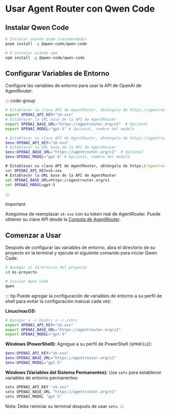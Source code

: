 # Usar Agent Router con Qwen Code

## Instalar Qwen Code

```bash
# Instalar usando pnpm (recomendado)
pnpm install -g @qwen-code/qwen-code

# O instalar usando npm
npm install -g @qwen-code/qwen-code
```

## Configurar Variables de Entorno

Configure las variables de entorno para usar la API de OpenAI de AgentRouter:

::: code-group

```bash [Linux/macOS]
# Establecer su clave API de AgentRouter, obténgala de https://agentrouter.org/console/token
export OPENAI_API_KEY="sk-xxx"
# Establecer la URL base de la API de AgentRouter
export OPENAI_BASE_URL="https://agentrouter.org/v1"  # Opcional
export OPENAI_MODEL="gpt-5" # Opcional, nombre del modelo
```

```powershell [Windows (PowerShell)]
# Establecer su clave API de AgentRouter, obténgala de https://agentrouter.org/console/token
$env:OPENAI_API_KEY="sk-xxx"
# Establecer la URL base de la API de AgentRouter
$env:OPENAI_BASE_URL="https://agentrouter.org/v1"  # Opcional
$env:OPENAI_MODEL="gpt-5" # Opcional, nombre del modelo
```

```cmd [Windows (CMD)]
# Establecer su clave API de AgentRouter, obténgala de https://agentrouter.org/console/token
set OPENAI_API_KEY=sk-xxx
# Establecer la URL base de la API de AgentRouter
set OPENAI_BASE_URL=https://agentrouter.org/v1
set OPENAI_MODEL=gpt-5
```

:::

> [!IMPORTANT]
> Asegúrese de reemplazar `sk-xxx` con su token real de AgentRouter. Puede obtener su clave API desde la [Consola de AgentRouter](https://agentrouter.org/console/token).

## Comenzar a Usar

Después de configurar las variables de entorno, abra el directorio de su proyecto en la terminal y ejecute el siguiente comando para iniciar Qwen Code:

```bash
# Navegar al directorio del proyecto
cd mi-proyecto

# Iniciar Qwen Code
qwen
```

::: tip
Puede agregar la configuración de variables de entorno a su perfil de shell para evitar la configuración manual cada vez:

**Linux/macOS:**
```bash
# Agregar a ~/.bashrc o ~/.zshrc
export OPENAI_API_KEY="sk-xxx"
export OPENAI_BASE_URL="https://agentrouter.org/v1"
export OPENAI_MODEL="gpt-5"
```

**Windows (PowerShell):**
Agregue a su perfil de PowerShell (`$PROFILE`):
```powershell
$env:OPENAI_API_KEY="sk-xxx"
$env:OPENAI_BASE_URL="https://agentrouter.org/v1"
$env:OPENAI_MODEL="gpt-5"
```

**Windows (Variables del Sistema Permanentes):**
Use `setx` para establecer variables de entorno permanentes:
```cmd
setx OPENAI_API_KEY "sk-xxx"
setx OPENAI_BASE_URL "https://agentrouter.org/v1"
setx OPENAI_MODEL "gpt-5"
```
Nota: Debe reiniciar su terminal después de usar `setx`.
:::
